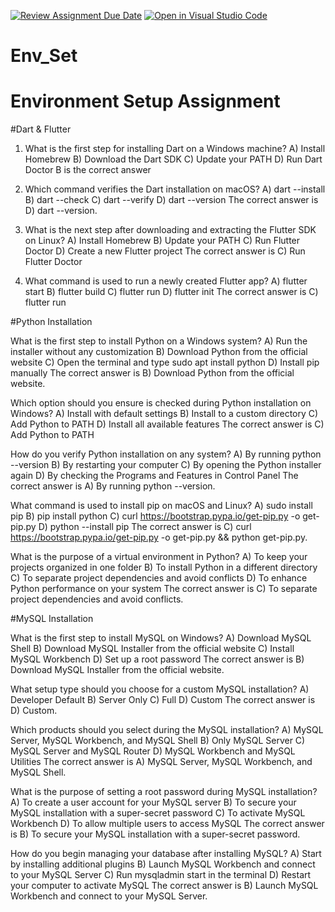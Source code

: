 [![Review Assignment Due Date](https://classroom.github.com/assets/deadline-readme-button-22041afd0340ce965d47ae6ef1cefeee28c7c493a6346c4f15d667ab976d596c.svg)](https://classroom.github.com/a/vnsr1XuU)
[![Open in Visual Studio Code](https://classroom.github.com/assets/open-in-vscode-2e0aaae1b6195c2367325f4f02e2d04e9abb55f0b24a779b69b11b9e10269abc.svg)](https://classroom.github.com/online_ide?assignment_repo_id=15758489&assignment_repo_type=AssignmentRepo)
# Env_Set

# Environment Setup Assignment

#Dart & Flutter

1. What is the first step for installing Dart on a Windows machine?
A) Install Homebrew
B) Download the Dart SDK
C) Update your PATH
D) Run Dart Doctor
B is the correct answer

2. Which command verifies the Dart installation on macOS?
A) dart --install
B) dart --check
C) dart --verify
D) dart --version
The correct answer is D) dart --version.

3. What is the next step after downloading and extracting the Flutter SDK on Linux?
A) Install Homebrew
B) Update your PATH
C) Run Flutter Doctor
D) Create a new Flutter project
The correct answer is C) Run Flutter Doctor

4. What command is used to run a newly created Flutter app?
A) flutter start
B) flutter build
C) flutter run
D) flutter init
The correct answer is C) flutter run

#Python Installation

What is the first step to install Python on a Windows system?
A) Run the installer without any customization
B) Download Python from the official website
C) Open the terminal and type sudo apt install python
D) Install pip manually
The correct answer is B) Download Python from the official website.

Which option should you ensure is checked during Python installation on Windows?
A) Install with default settings
B) Install to a custom directory
C) Add Python to PATH
D) Install all available features
The correct answer is C) Add Python to PATH

How do you verify Python installation on any system?
A) By running python --version
B) By restarting your computer
C) By opening the Python installer again
D) By checking the Programs and Features in Control Panel
The correct answer is A) By running python --version.

What command is used to install pip on macOS and Linux?
A) sudo install pip
B) pip install python
C) curl https://bootstrap.pypa.io/get-pip.py -o get-pip.py
D) python --install pip
The correct answer is C) curl https://bootstrap.pypa.io/get-pip.py -o get-pip.py && python get-pip.py.


What is the purpose of a virtual environment in Python?
A) To keep your projects organized in one folder
B) To install Python in a different directory
C) To separate project dependencies and avoid conflicts
D) To enhance Python performance on your system
The correct answer is C) To separate project dependencies and avoid conflicts.

#MySQL Installation

What is the first step to install MySQL on Windows?
A) Download MySQL Shell
B) Download MySQL Installer from the official website
C) Install MySQL Workbench
D) Set up a root password
The correct answer is B) Download MySQL Installer from the official website.

What setup type should you choose for a custom MySQL installation?
A) Developer Default
B) Server Only
C) Full
D) Custom
The correct answer is D) Custom.

Which products should you select during the MySQL installation?
A) MySQL Server, MySQL Workbench, and MySQL Shell
B) Only MySQL Server
C) MySQL Server and MySQL Router
D) MySQL Workbench and MySQL Utilities
The correct answer is A) MySQL Server, MySQL Workbench, and MySQL Shell.

What is the purpose of setting a root password during MySQL installation?
A) To create a user account for your MySQL server
B) To secure your MySQL installation with a super-secret password
C) To activate MySQL Workbench
D) To allow multiple users to access MySQL
The correct answer is B) To secure your MySQL installation with a super-secret password.

How do you begin managing your database after installing MySQL?
A) Start by installing additional plugins
B) Launch MySQL Workbench and connect to your MySQL Server
C) Run mysqladmin start in the terminal
D) Restart your computer to activate MySQL
The correct answer is B) Launch MySQL Workbench and connect to your MySQL Server.


